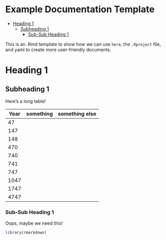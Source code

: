 Example Documentation Template
================

-   [Heading 1](#heading-1)
    -   [Subheading 1](#subheading-1)
        -   [Sub-Sub Heading 1](#sub-sub-heading-1)

This is an .Rmd template to show how we can use `here`, the `.Rproject`
file, and yaml to create more user-friendly documents.

# Heading 1

## Subheading 1

Here’s a long table!

| Year | something | something else |
|------|-----------|----------------|
| 47   |           |                |
| 147  |           |                |
| 148  |           |                |
| 470  |           |                |
| 740  |           |                |
| 741  |           |                |
| 747  |           |                |
| 1047 |           |                |
| 1747 |           |                |
| 4747 |           |                |

### Sub-Sub Heading 1

Oops, maybe we need this!

``` r
library(rmarkdown)
```
